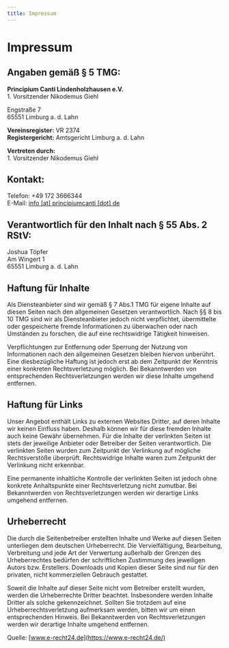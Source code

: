 ```yaml
---
title: Impressum
---
```

# Impressum

## Angaben gemäß § 5 TMG:
<b>Principium Canti Lindenholzhausen e.V.</b><br/>
&#8291;1. Vorsitzender Nikodemus Giehl<br/>

Engstraße 7 <br/>
65551 Limburg a. d. Lahn<br/>

<b>Vereinsregister:</b> VR 2374<br/>
<b>Registergericht:</b> Amtsgericht Limburg a. d. Lahn<br/>

<b>Vertreten durch:</b><br/>
&#8291;1. Vorsitzender Nikodemus Giehl

## Kontakt:
Telefon: +49 172 3666344 <br/>
E-Mail: <a href="javascript:linkTo_UnCryptMailto('~rz}KzwQztzz~trz?uv', 17);">info [at] principiumcanti [dot] de</a>

## Verantwortlich für den Inhalt nach § 55 Abs. 2 RStV:
Joshua Töpfer <br/>
Am Wingert 1 <br/>
65551 Limburg a. d. Lahn

## Haftung für Inhalte
Als Diensteanbieter sind wir gemäß § 7 Abs.1 TMG für eigene Inhalte auf diesen Seiten nach den allgemeinen Gesetzen verantwortlich. Nach §§ 8 bis 10 TMG sind wir als Diensteanbieter jedoch nicht verpflichtet, übermittelte oder gespeicherte fremde Informationen zu überwachen oder nach Umständen zu forschen, die auf eine rechtswidrige Tätigkeit hinweisen.

Verpflichtungen zur Entfernung oder Sperrung der Nutzung von Informationen nach den allgemeinen Gesetzen bleiben hiervon unberührt. Eine diesbezügliche Haftung ist jedoch erst ab dem Zeitpunkt der Kenntnis einer konkreten Rechtsverletzung möglich. Bei Bekanntwerden von entsprechenden Rechtsverletzungen werden wir diese Inhalte umgehend entfernen.

## Haftung für Links
Unser Angebot enthält Links zu externen Websites Dritter, auf deren Inhalte wir keinen Einfluss haben. Deshalb können wir für diese fremden Inhalte auch keine Gewähr übernehmen. Für die Inhalte der verlinkten Seiten ist stets der jeweilige Anbieter oder Betreiber der Seiten verantwortlich. Die verlinkten Seiten wurden zum Zeitpunkt der Verlinkung auf mögliche Rechtsverstöße überprüft. Rechtswidrige Inhalte waren zum Zeitpunkt der Verlinkung nicht erkennbar.

Eine permanente inhaltliche Kontrolle der verlinkten Seiten ist jedoch ohne konkrete Anhaltspunkte einer Rechtsverletzung nicht zumutbar. Bei Bekanntwerden von Rechtsverletzungen werden wir derartige Links umgehend entfernen.

## Urheberrecht

Die durch die Seitenbetreiber erstellten Inhalte und Werke auf diesen Seiten unterliegen dem deutschen Urheberrecht. Die Vervielfältigung,
Bearbeitung, Verbreitung und jede Art der Verwertung außerhalb der Grenzen des Urheberrechtes bedürfen der schriftlichen Zustimmung des jeweiligen Autors bzw. Erstellers. Downloads und Kopien dieser Seite sind nur für den privaten, nicht kommerziellen Gebrauch gestattet.

Soweit die Inhalte auf dieser Seite nicht vom Betreiber erstellt wurden, werden die Urheberrechte Dritter beachtet. Insbesondere werden Inhalte Dritter als solche gekennzeichnet. Sollten Sie trotzdem auf eine Urheberrechtsverletzung aufmerksam werden, bitten wir um einen entsprechenden Hinweis. Bei Bekanntwerden von Rechtsverletzungen werden wir derartige Inhalte umgehend entfernen.

Quelle: [www.e-recht24.de](https://www.e-recht24.de/)

<script src="/assets/js/uncryptmailto.js" defer></script>
